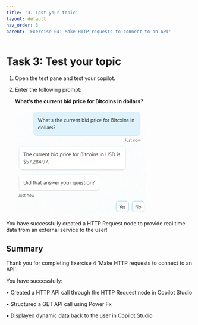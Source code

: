 ```yaml
---
title: '3. Test your topic'
layout: default
nav_order: 3
parent: 'Exercise 04: Make HTTP requests to connect to an API'
---
```


# Task 3: Test your topic

1.	Open the test pane and test your copilot.

2.  Enter the following prompt:

	**What’s the current bid price for Bitcoins in dollars?**

    ![A screenshot of a chat Description automatically generated](../../media/39e7cef64cb0273d01ff6696a58628ba.gif)

You have successfully created a HTTP Request node to provide real time data from an external service to the user!



## Summary

Thank you for completing Exercise 4 ‘Make HTTP requests to connect to an API’. 
  
   You have successfully:

   •	Created a HTTP API call through the HTTP Request node in Copilot Studio

   •	Structured a GET API call using Power Fx

   •	Displayed dynamic data back to the user in Copilot Studio
